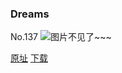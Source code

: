 ### Dreams
No.137
![图片不见了~~~](https://imgs.xkcd.com/comics/dreams.png)

[原址](https://xkcd.com//137) [下载](https://imgs.xkcd.com/comics/dreams.png)


